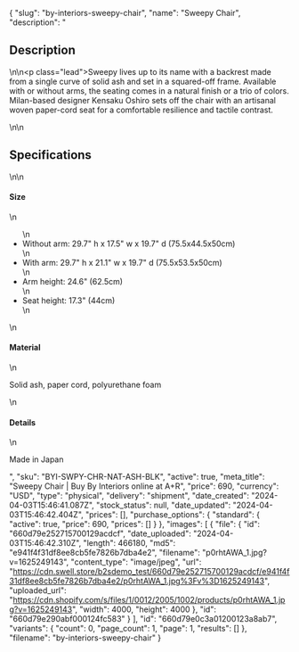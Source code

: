 {
  "slug": "by-interiors-sweepy-chair",
  "name": "Sweepy Chair",
  "description": "<h2>Description</h2>\n<!-- split -->\n<p class=\"lead\">Sweepy lives up to its name with a backrest made from a single curve of solid ash and set in a squared-off frame. Available with or without arms, the seating comes in a natural finish or a trio of colors. Milan-based designer Kensaku Oshiro sets off the chair with an artisanal woven paper-cord seat for a comfortable resilience and tactile contrast.</p>\n<!-- split -->\n<h2>Specifications</h2>\n<!-- split -->\n<h4>Size</h4>\n<ul>\n<li>Without arm: 29.7\" h x 17.5\" w x 19.7\" d (75.5x44.5x50cm)</li>\n<li>With arm: 29.7\" h x 21.1\" w x 19.7\" d (75.5x53.5x50cm)</li>\n<li>Arm height: 24.6\" (62.5cm)</li>\n<li>Seat height: 17.3\" (44cm)</li>\n</ul>\n<h4>Material</h4>\n<p>Solid ash, paper cord, polyurethane foam</p>\n<h4>Details</h4>\n<p>Made in Japan</p>",
  "sku": "BYI-SWPY-CHR-NAT-ASH-BLK",
  "active": true,
  "meta_title": "Sweepy Chair | Buy By Interiors online at A+R",
  "price": 690,
  "currency": "USD",
  "type": "physical",
  "delivery": "shipment",
  "date_created": "2024-04-03T15:46:41.087Z",
  "stock_status": null,
  "date_updated": "2024-04-03T15:46:42.404Z",
  "prices": [],
  "purchase_options": {
    "standard": {
      "active": true,
      "price": 690,
      "prices": []
    }
  },
  "images": [
    {
      "file": {
        "id": "660d79e252715700129acdcf",
        "date_uploaded": "2024-04-03T15:46:42.310Z",
        "length": 466180,
        "md5": "e941f4f31df8ee8cb5fe7826b7dba4e2",
        "filename": "p0rhtAWA_1.jpg?v=1625249143",
        "content_type": "image/jpeg",
        "url": "https://cdn.swell.store/b2sdemo_test/660d79e252715700129acdcf/e941f4f31df8ee8cb5fe7826b7dba4e2/p0rhtAWA_1.jpg%3Fv%3D1625249143",
        "uploaded_url": "https://cdn.shopify.com/s/files/1/0012/2005/1002/products/p0rhtAWA_1.jpg?v=1625249143",
        "width": 4000,
        "height": 4000
      },
      "id": "660d79e290abf000124fc583"
    }
  ],
  "id": "660d79e0c3a01200123a8ab7",
  "variants": {
    "count": 0,
    "page_count": 1,
    "page": 1,
    "results": []
  },
  "filename": "by-interiors-sweepy-chair"
}